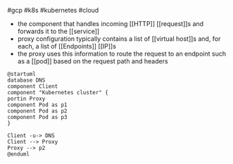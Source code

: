 #gcp #k8s #kubernetes #cloud 

- the component that handles incoming [[HTTP]] [[request]]s and forwards it to the [[service]]
- proxy configuration typically contains a list of [[virtual host]]s and, for each, a list of [[Endpoints]] [[IP]]s
- the proxy uses this information to route the request to an endpoint such as a [[pod]] based on the request path and headers

```plantuml
@startuml
database DNS
component Client
component "Kubernetes cluster" {
portin Proxy
component Pod as p1
component Pod as p2
component Pod as p3
}

Client -u-> DNS
Client --> Proxy
Proxy --> p2
@enduml
```
